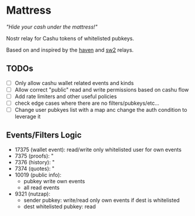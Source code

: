 # Mattress

_"Hide your cash under the mattress!"_

Nostr relay for Cashu tokens of whitelisted pubkeys.

Based on and inspired by the [haven](https://github.com/bitvora/haven) and [sw2](https://github.com/bitvora/sw2) relays.

## TODOs

- [ ] Only allow cashu wallet related events and kinds
- [ ] Allow correct "public" read and write permissions based on cashu flow
- [ ] Add rate limiters and other useful policies
- [ ] check edge cases where there are no filters/pubkeys/etc...
- [ ] Change user pubkyes list with a map anc change the auth condition to leverage it

## Events/Filters Logic

- 17375 (wallet event): read/write only whitelisted user for own events
- 7375 (proofs): "
- 7376 (history): "
- 7374 (quotes): "
- 10019 (public info):
  - pubkey write own events
  - all read events
- 9321 (nutzap):
  - sender pubkey: write/read only own events if dest is whitelisted
  - dest whitelisted pubkey: read
